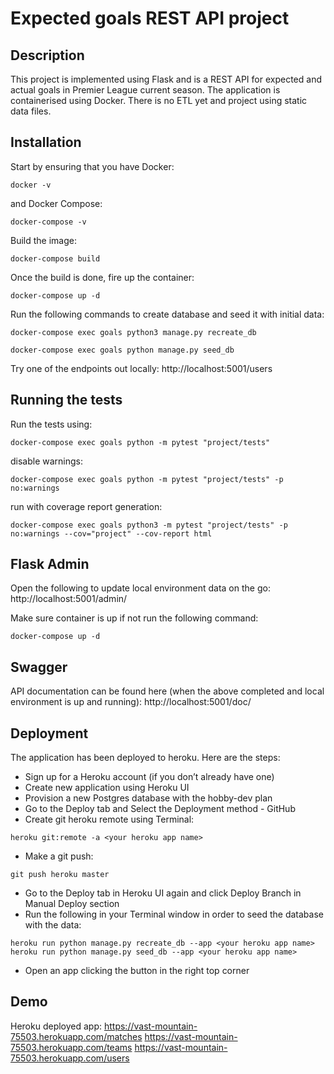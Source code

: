 # Expected goals REST API project
## Description
This project is implemented using Flask and is a REST API for expected and
actual goals in Premier League current season. The application is
containerised using Docker. There is no ETL yet and project using static
data files.
## Installation
Start by ensuring that you have Docker:
```
docker -v
```
and Docker Compose:
```
docker-compose -v
```
Build the image:
```
docker-compose build
```
Once the build is done, fire up the container:
```
docker-compose up -d
```
Run the following commands to create database and seed it with initial data:
```
docker-compose exec goals python3 manage.py recreate_db
```
```
docker-compose exec goals python manage.py seed_db
```
Try one of the endpoints out locally:
http://localhost:5001/users
## Running the tests
Run the tests using:
```
docker-compose exec goals python -m pytest "project/tests"
```
disable warnings:
```
docker-compose exec goals python -m pytest "project/tests" -p no:warnings
```
run with coverage report generation:
```
docker-compose exec goals python3 -m pytest "project/tests" -p no:warnings --cov="project" --cov-report html
```
## Flask Admin
Open the following to update local environment data on the go:
http://localhost:5001/admin/

Make sure container is up if not run the following command:
```
docker-compose up -d
```
## Swagger
API documentation can be found here (when the above completed and
  local environment is up and running):
http://localhost:5001/doc/
## Deployment
The application has been deployed to heroku. Here are the steps:
* Sign up for a Heroku account (if you don’t already have one)
* Create new application using Heroku UI
* Provision a new Postgres database with the hobby-dev plan
* Go to the Deploy tab and Select the Deployment method - GitHub
* Create git heroku remote using Terminal:
```
heroku git:remote -a <your heroku app name>
```
* Make a git push:
```
git push heroku master
```
* Go to the Deploy tab in Heroku UI again and click Deploy Branch in
Manual Deploy section
* Run the following in your Terminal window in order to seed the database
with the data:
```
heroku run python manage.py recreate_db --app <your heroku app name>
heroku run python manage.py seed_db --app <your heroku app name>
```
* Open an app clicking the button in the right top corner
## Demo
Heroku deployed app:
https://vast-mountain-75503.herokuapp.com/matches
https://vast-mountain-75503.herokuapp.com/teams
https://vast-mountain-75503.herokuapp.com/users
